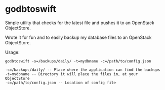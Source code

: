 godbtoswift
============================

Simple utility that checks for the latest file and pushes it to an OpenStack ObjectStore.

Wrote it for fun and to easily backup my database files to an OpenStack ObjectStore.

Usage:

	godbtoswift -s=/backups/daily/ -t=mydbname -c=/path/to/config.json

	-s=/backups/daily/ -- Place where the application can find the backups
	-t=mydbname -- Directory it will place the files in, at your ObjectStore
	-c=/path/to/config.json -- Location of config file
